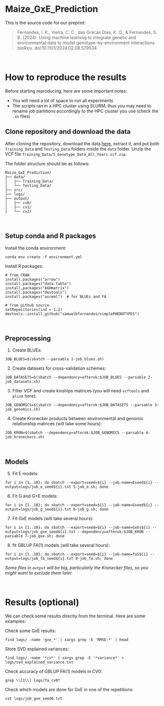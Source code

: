 # Maize_GxE_Prediction

This is the source code for our preprint:    
> Fernandes, I. K., Vieira, C. C., das Gracas Dias, K. O., & Fernandes, S. B. (2024). Using machine learning to integrate genetic and environmental data to model genotype-by-environment interactions. bioRxiv. doi:10.1101/2024.02.08.579534

<br>

# How to reproduce the results

Before starting reproducing, here are some important notes: 
- You will need a lot of space to run all experiments
- The scripts ran in a HPC cluster using SLURM, thus you may need to rename job partitions accordingly to the HPC cluster you use (check the `.sh` files)


## Clone repository and download the data

After cloning the repository, download the data [here](https://doi.org/10.25739/tq5e-ak26), extract it, and put both `Training_Data` and `Testing_Data` folders inside the `data` folder. Unzip the VCF file `Training_Data/5_Genotype_Data_All_Years.vcf.zip`.

The folder structure should be as follows:
```
Maize_GxE_Prediction/
├── data/
│   ├── Training_Data/
│   └── Testing_Data/
├── src/
├── logs/
├── output/
│   ├── cv0/  
│   ├── cv1/
│   └── cv2/
```

<br>

## Setup conda and R packages
Install the conda environment:
```
conda env create -f environment.yml
```

Install R packages:
```
# from CRAN
install.packages("arrow")
install.packages("data.table")
install.packages("AGHmatrix")
install.packages("devtools")
install.packages("asreml")  # for BLUEs and FA

# from github source
setRepositories(ind = 1:2)
devtools::install_github("samuelbfernandes/simplePHENOTYPES")
```

<br>

## Preprocessing

1. Create BLUEs:
```
JOB_BLUES=$(sbatch --parsable 1-job_blues.sh)
```

2. Create datasets for cross-validation schemes:
```
JOB_DATASETS=$(sbatch --dependency=afterok:$JOB_BLUES --parsable 2-job_datasets.sh)
```

3. Filter VCF and create kinships matrices (you will need `vcftools` and `plink` here):
```
JOB_GENOMICS=$(sbatch --dependency=afterok:$JOB_DATASETS --parsable 3-job_genomics.sh)
```

4. Create Kronecker products between environmental and genomic relationship matrices (will take some hours):
```
JOB_KRON=$(sbatch --dependency=afterok:$JOB_GENOMICS --parsable 4-job_kroneckers.sh)
```

<br>

## Models
5. Fit E models:
```
for i in {1..10}; do sbatch --export=seed=${i} --job-name=Eseed${i} --output=logs/job_e_seed${i}.txt 5-job_e.sh; done
```

6. Fit G and G+E models:
```
for i in {1..10}; do sbatch --export=seed=${i} --job-name=Gseed${i} --output=logs/job_g_seed${i}.txt 6-job_g.sh; done
```

7. Fit GxE models (will take several hours):
```
for i in {1..10}; do sbatch --export=seed=${i} --job-name=GxEs${i} --output=logs/job_gxe_seed${i}.txt --dependency=afterok:$JOB_KRON --parsable 7-job_gxe.sh; done
```

8. fit GBLUP FA(1) models (will take several hours):
```
for i in {1..10}; do sbatch --export=seed=${i} --job-name=faS${i} --output=logs/job_fa_seed${i}.txt 8-job_fa.sh; done
```

_Some files in `output` will be big, particularly the Kronecker files, so you might want to exclude them later._

<br>


# Results (optional)
We can check some results directly from the terminal. Here are some examples:

Check some GxE results:
```
find logs/ -name 'gxe_*' | xargs grep -E 'RMSE:*' | head
```

Store SVD explained variances:
```
find logs/ -name '*cv*' | xargs grep -E '*variance*' > logs/svd_explained_variance.txt
```

Check accuracy of GBLUP FA(1) models in CV0:
```
grep \\[1\\] logs/fa_cv0*
```

Check which models are done for GxE in one of the repetitions:
```
cat logs/job_gxe_seed6.txt
```


